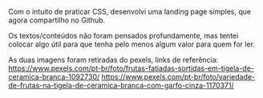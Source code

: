 Com o intuito de praticar CSS, desenvolvi uma landing page simples, que agora compartilho no Github.

Os textos/conteúdos não foram pensados profundamente, mas tentei colocar algo útil para que tenha pelo menos algum valor para quem for ler.

As duas imagens foram retiradas do pexels, links de referência: 
https://www.pexels.com/pt-br/foto/frutas-fatiadas-sortidas-em-tigela-de-ceramica-branca-1092730/
https://www.pexels.com/pt-br/foto/variedade-de-frutas-na-tigela-de-ceramica-branca-com-garfo-cinza-1170371/


 
